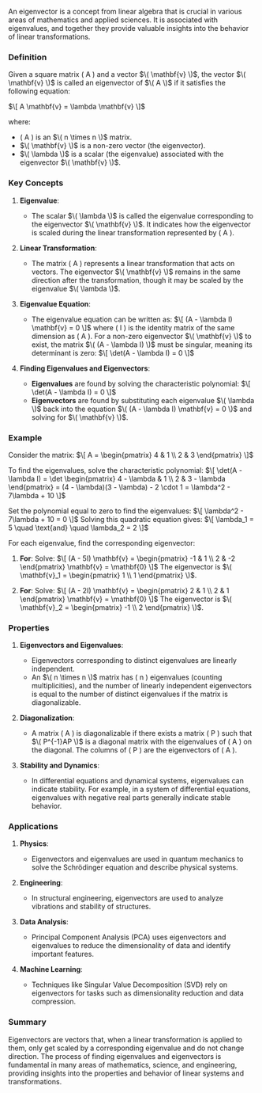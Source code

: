 An eigenvector is a concept from linear algebra that is crucial in various areas of mathematics and applied sciences. It is associated with eigenvalues, and together they provide valuable insights into the behavior of linear transformations.

### Definition

Given a square matrix \( A \) and a vector $\( \mathbf{v} \)$, the vector $\( \mathbf{v} \)$ is called an eigenvector of $\( A \)$ if it satisfies the following equation:

$\[
A \mathbf{v} = \lambda \mathbf{v}
\]$

where:
- \( A \) is an $\( n \times n \)$ matrix.
- $\( \mathbf{v} \)$ is a non-zero vector (the eigenvector).
- $\( \lambda \)$ is a scalar (the eigenvalue) associated with the eigenvector $\( \mathbf{v} \)$.

### Key Concepts

1. **Eigenvalue**:
   - The scalar $\( \lambda \)$ is called the eigenvalue corresponding to the eigenvector $\( \mathbf{v} \)$. It indicates how the eigenvector is scaled during the linear transformation represented by \( A \).

2. **Linear Transformation**:
   - The matrix \( A \) represents a linear transformation that acts on vectors. The eigenvector $\( \mathbf{v} \)$ remains in the same direction after the transformation, though it may be scaled by the eigenvalue $\( \lambda \)$.

3. **Eigenvalue Equation**:
   - The eigenvalue equation can be written as:
     $\[
     (A - \lambda I) \mathbf{v} = 0
     \]$
     where \( I \) is the identity matrix of the same dimension as \( A \). For a non-zero eigenvector $\( \mathbf{v} \)$ to exist, the matrix $\( (A - \lambda I) \)$ must be singular, meaning its determinant is zero:
     $\[
     \det(A - \lambda I) = 0
     \]$

4. **Finding Eigenvalues and Eigenvectors**:
   - **Eigenvalues** are found by solving the characteristic polynomial:
     $\[
     \det(A - \lambda I) = 0
     \]$
   - **Eigenvectors** are found by substituting each eigenvalue $\( \lambda \)$ back into the equation $\( (A - \lambda I) \mathbf{v} = 0 \)$ and solving for $\( \mathbf{v} \)$.

### Example

Consider the matrix:
$\[
A = \begin{pmatrix}
4 & 1 \\
2 & 3
\end{pmatrix}
\]$

To find the eigenvalues, solve the characteristic polynomial:
$\[
\det(A - \lambda I) = \det \begin{pmatrix}
4 - \lambda & 1 \\
2 & 3 - \lambda
\end{pmatrix}
= (4 - \lambda)(3 - \lambda) - 2 \cdot 1
= \lambda^2 - 7\lambda + 10
\]$

Set the polynomial equal to zero to find the eigenvalues:
$\[
\lambda^2 - 7\lambda + 10 = 0
\]$
Solving this quadratic equation gives:
$\[
\lambda_1 = 5 \quad \text{and} \quad \lambda_2 = 2
\]$

For each eigenvalue, find the corresponding eigenvector:

1. **For**:
   Solve:
   $\[
   (A - 5I) \mathbf{v} = \begin{pmatrix}
   -1 & 1 \\
   2 & -2
   \end{pmatrix} \mathbf{v} = \mathbf{0}
   \]$
   The eigenvector is $\( \mathbf{v}_1 = \begin{pmatrix} 1 \\ 1 \end{pmatrix} \)$.

2. **For**:
   Solve:
   $\[
   (A - 2I) \mathbf{v} = \begin{pmatrix}
   2 & 1 \\
   2 & 1
   \end{pmatrix} \mathbf{v} = \mathbf{0}
   \]$
   The eigenvector is $\( \mathbf{v}_2 = \begin{pmatrix} -1 \\ 2 \end{pmatrix} \)$.

### Properties

1. **Eigenvectors and Eigenvalues**:
   - Eigenvectors corresponding to distinct eigenvalues are linearly independent.
   - An $\( n \times n \)$ matrix has \( n \) eigenvalues (counting multiplicities), and the number of linearly independent eigenvectors is equal to the number of distinct eigenvalues if the matrix is diagonalizable.

2. **Diagonalization**:
   - A matrix \( A \) is diagonalizable if there exists a matrix \( P \) such that $\( P^{-1}AP \)$ is a diagonal matrix with the eigenvalues of \( A \) on the diagonal. The columns of \( P \) are the eigenvectors of \( A \).

3. **Stability and Dynamics**:
   - In differential equations and dynamical systems, eigenvalues can indicate stability. For example, in a system of differential equations, eigenvalues with negative real parts generally indicate stable behavior.

### Applications

1. **Physics**:
   - Eigenvectors and eigenvalues are used in quantum mechanics to solve the Schrödinger equation and describe physical systems.

2. **Engineering**:
   - In structural engineering, eigenvectors are used to analyze vibrations and stability of structures.

3. **Data Analysis**:
   - Principal Component Analysis (PCA) uses eigenvectors and eigenvalues to reduce the dimensionality of data and identify important features.

4. **Machine Learning**:
   - Techniques like Singular Value Decomposition (SVD) rely on eigenvectors for tasks such as dimensionality reduction and data compression.

### Summary

Eigenvectors are vectors that, when a linear transformation is applied to them, only get scaled by a corresponding eigenvalue and do not change direction. The process of finding eigenvalues and eigenvectors is fundamental in many areas of mathematics, science, and engineering, providing insights into the properties and behavior of linear systems and transformations.
